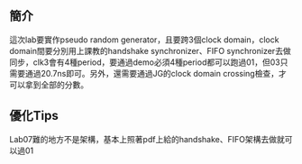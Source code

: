 ## 簡介
這次lab要實作pseudo random generator，且要跨3個clock domain，clock domain間要分別用上課教的handshake synchronizer、FIFO synchronizer去做同步，clk3會有4種period，要通過demo必須4種period都可以跑過01，但03只需要通過20.7ns即可。另外，還需要通過JG的clock domain crossing檢查，才可以拿到全部的分數。

## 優化Tips
Lab07難的地方不是架構，基本上照著pdf上給的handshake、FIFO架構去做就可以過01

